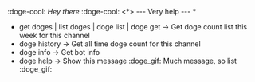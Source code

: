 :doge-cool: *Hey there* :doge-cool:
<*> --- Very help --- *
- get doges | list doges | doge list | doge get     -> Get doge count list this week for this channel
- doge history                                      -> Get all time doge count for this channel
- doge info                                         -> Get bot info
- doge help                                         -> Show this message
:doge_gif: Much message, so list :doge_gif: